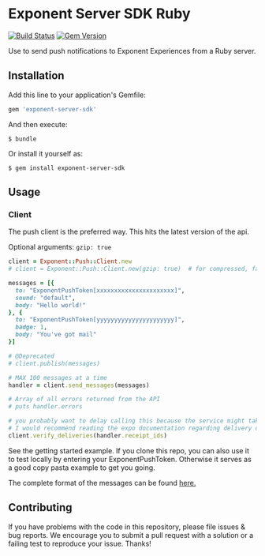 # Exponent Server SDK Ruby

[![Build Status](https://travis-ci.org/expo/expo-server-sdk-ruby.svg?branch=master)](https://travis-ci.org/expo/expo-server-sdk-ruby)
[![Gem Version](https://badge.fury.io/rb/exponent-server-sdk.svg)](https://badge.fury.io/rb/exponent-server-sdk)

Use to send push notifications to Exponent Experiences from a Ruby server.

## Installation

Add this line to your application's Gemfile:

```ruby
gem 'exponent-server-sdk'
```

And then execute:

```shell
$ bundle
```

Or install it yourself as:

```shell
$ gem install exponent-server-sdk
```

## Usage

### Client

The push client is the preferred way. This hits the latest version of the api.

Optional arguments: `gzip: true`

```ruby
client = Exponent::Push::Client.new
# client = Exponent::Push::Client.new(gzip: true)  # for compressed, faster requests

messages = [{
  to: "ExponentPushToken[xxxxxxxxxxxxxxxxxxxxxx]",
  sound: "default",
  body: "Hello world!"
}, {
  to: "ExponentPushToken[yyyyyyyyyyyyyyyyyyyyyy]",
  badge: 1,
  body: "You've got mail"
}]

# @Deprecated
# client.publish(messages)

# MAX 100 messages at a time
handler = client.send_messages(messages)

# Array of all errors returned from the API
# puts handler.errors

# you probably want to delay calling this because the service might take a few moments to send
# I would recommend reading the expo documentation regarding delivery delays
client.verify_deliveries(handler.receipt_ids)

```

See the getting started example. If you clone this repo, you can also use it to test locally by entering your ExponentPushToken. Otherwise it serves as a good copy pasta example to get you going.

The complete format of the messages can be found [here.](https://docs.expo.io/versions/latest/guides/push-notifications#message-format)

## Contributing

If you have problems with the code in this repository, please file issues & bug reports. We encourage you
to submit a pull request with a solution or a failing test to reproduce your issue. Thanks!
